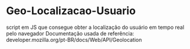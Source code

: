 # Geo-Localizacao-Usuario
script em JS que consegue obter a localização do usuário em tempo real pelo navegador
Documentação usada de referência: developer.mozilla.org/pt-BR/docs/Web/API/Geolocation
